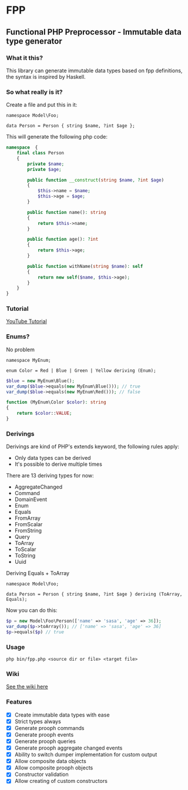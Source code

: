 # FPP

## Functional PHP Preprocessor - Immutable data type generator

### What it this?

This library can generate immutable data types based on fpp definitions, the syntax is inspired by Haskell.

### So what really is it?

Create a file and put this in it:

```console
namespace Model\Foo;

data Person = Person { string $name, ?int $age };
```

This will generate the following php code:

```php
namespace  {
    final class Person
    {
        private $name;
        private $age;

        public function __construct(string $name, ?int $age)
        {
            $this->name = $name;
            $this->age = $age;
        }

        public function name(): string
        {
            return $this->name;
        }

        public function age(): ?int
        {
            return $this->age;
        }

        public function withName(string $name): self
        {
            return new self($name, $this->age);
        }
    }
}
```

### Tutorial

[YouTube Tutorial](https://youtu.be/MYh1_sydQ5U)

### Enums?

No problem

```console
namespace MyEnum;

enum Color = Red | Blue | Green | Yellow deriving (Enum);
```

```php
$blue = new MyEnum\Blue();
var_dump($blue->equals(new MyEnum\Blue())); // true
var_dump($blue->equals(new MyEnum\Red())); // false

function (MyEnum\Color $color): string
{
    return $color::VALUE;
}
```

### Derivings

Derivings are kind of PHP's extends keyword, the following rules apply:

- Only data types can be derived
- It's possible to derive multiple times

There are 13 deriving types for now:

- AggregateChanged
- Command
- DomainEvent
- Enum
- Equals
- FromArray
- FromScalar
- FromString
- Query
- ToArray
- ToScalar
- ToString
- Uuid

Deriving Equals + ToArray

```console
namespace Model\Foo;

data Person = Person { string $name, ?int $age } deriving (ToArray, Equals);
```

Now you can do this:

```php
$p = new Model\Foo\Person(['name' => 'sasa', 'age' => 36]);
var_dump($p->toArray()); // ['name' => 'sasa', 'age' => 36]
$p->equals($p) // true
```

### Usage

`php bin/fpp.php <source dir or file> <target file>`

### Wiki

[See the wiki here](https://github.com/prolic/fpp/wiki)

### Features

- [x] Create immutable data types with ease
- [x] Strict types always
- [x] Generate prooph commands
- [x] Generate prooph events
- [x] Generate prooph queries
- [x] Generate prooph aggregate changed events
- [x] Ability to switch dumper implementation for custom output
- [x] Allow composite data objects
- [x] Allow composite prooph objects
- [x] Constructor validation
- [x] Allow creating of custom constructors
